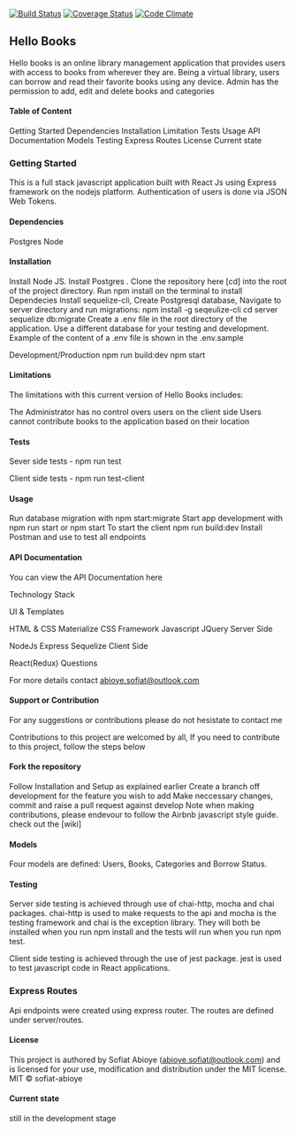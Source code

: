 
[![Build Status](https://travis-ci.org/kidah/backhelloBooks.svg?branch=master)](https://travis-ci.org/kidah/backhelloBooks)
[![Coverage Status](https://coveralls.io/repos/github/kidah/backhelloBooks/badge.svg)](https://coveralls.io/github/kidah/backhelloBooks)
[![Code Climate](https://codeclimate.com/github/kidah/backhelloBooks/badges/gpa.svg)](https://codeclimate.com/github/kidah/backhelloBooks?branch=master)
## Hello Books
Hello books is an online library management application that provides users with access to books from wherever they are.
Being a virtual library, users can borrow and read their favorite books using any device.
Admin has the permission to add, edit and delete books and categories

#### Table of Content
Getting Started
Dependencies
Installation
Limitation
Tests
Usage
API Documentation
Models
Testing
Express Routes
License
Current state

### Getting Started
This is a full stack javascript application built with React Js using Express framework on the nodejs platform. Authentication of users is done via JSON Web Tokens.  

#### Dependencies
Postgres
Node

#### Installation
Install Node JS.
Install Postgres .
Clone the repository here
[cd] into the root of the project directory.
Run npm install on the terminal to install Dependecies
Install sequelize-cli, Create Postgresql database, Navigate to server directory and run migrations:
npm install -g seqeulize-cli
cd server
sequelize db:migrate
Create a .env file in the root directory of the application. Use a different database for your testing and development. Example of the content of a .env file is shown in the .env.sample

Development/Production
npm run build:dev
npm start

#### Limitations
The limitations with this current version of Hello Books includes:

The Administrator has no control overs users on the client side
Users cannot contribute books to the application based on their location

#### Tests
Sever side tests - npm run test 

Client side tests - npm run test-client 

#### Usage
Run database migration with npm start:migrate
Start app development with npm run start or npm start
To start the client npm run build:dev
Install Postman and use to test all endpoints


#### API Documentation

You can view the API Documentation here

Technology Stack

UI & Templates

HTML & CSS
Materialize CSS Framework
Javascript
JQuery
Server Side

NodeJs
Express
Sequelize
Client Side

React(Redux)
Questions

For more details contact abioye.sofiat@outlook.com

#### Support or Contribution

For any suggestions or contributions please do not hesistate to contact me

Contributions to this project are welcomed by all, If you need to contribute to this project, follow the steps below


#### Fork the repository

Follow Installation and Setup as explained earlier
Create a branch off development for the feature you wish to add
Make neccessary changes, commit and raise a pull request against develop Note when making contributions, please endevour to follow the Airbnb javascript style guide. check out the [wiki]

#### Models

Four models are defined:
Users, 
Books,
Categories and
Borrow Status.

#### Testing

Server side testing is achieved through use of chai-http, mocha and chai packages. chai-http is used to make requests to the api and mocha is the testing framework and chai is the exception library. They will both be installed when you run npm install and the tests will run when you run npm test.

Client side testing is achieved through the use of jest package. jest is used to test javascript code in React applications.

### Express Routes

Api endpoints were created using express router. The routes are defined under server/routes.

#### License

This project is authored by Sofiat Abioye (abioye.sofiat@outlook.com) and is licensed for your use, modification and distribution under the MIT license. MIT © sofiat-abioye

#### Current state

still in the development stage


 




